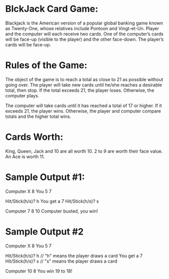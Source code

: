 # BlckJack Card Game:
Blackjack is the American version of a popular global banking game known as Twenty-One, whose relatives include Pontoon and Vingt-et-Un.
Player and the computer will each receive two cards.  One of the computer’s cards will be face-up (visible to the player) and the other face-down.  The player’s cards will be face-up.

  # Rules of the Game:
The object of the game is to reach a total as close to 21 as possible without going over.  The player will take new cards until he/she reaches a desirable total, then stop.  If the total exceeds 21, the player loses.  Otherwise, the computer plays.

The computer will take cards until it has reached a total of 17 or higher.  If it exceeds 21, the player wins.  Otherwise, the player and computer compare totals and the higher total wins.

  # Cards Worth:
King, Queen, Jack and 10 are all worth 10.  2 to 9 are worth their face value.  An Ace is worth  11.  


  # Sample Output #1:
Computer X 8
You 5 7

Hit/Stick(h/s)? h
You get a 7
Hit/Stick(h/s)? s

Computer 7 8 10
Computer busted, you win!

  # Sample Output #2
Computer X 8
You 5 7

Hit/Stick(h/s)? h  // "h" means the player draws a card 
You get a 7
Hit/Stick(h/s)? s  // "s" means the player draws a card

Computer 10 8
You win 19 to 18!
